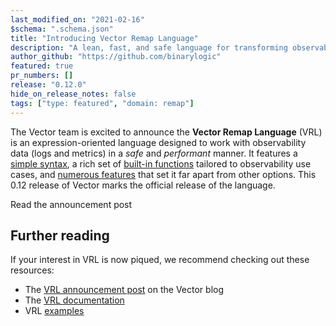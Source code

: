```yaml
---
last_modified_on: "2021-02-16"
$schema: ".schema.json"
title: "Introducing Vector Remap Language"
description: "A lean, fast, and safe language for transforming observability data."
author_github: "https://github.com/binarylogic"
featured: true
pr_numbers: []
release: "0.12.0"
hide_on_release_notes: false
tags: ["type: featured", "domain: remap"]
---
```


The Vector team is excited to announce the **Vector Remap Language** (VRL) is an expression-oriented language designed to work with observability data (logs and metrics) in a *safe* and *performant* manner. It features a [simple syntax][vrl_expressions], a rich set of [built-in functions][vrl_functions] tailored to observability use cases, and [numerous features][vrl_features] that set it far apart from other options. This 0.12 release of Vector marks the official release of the language.

<Jump to="/blog/vector-remap-language">Read the announcement post</Jump>

## Further reading

If your interest in VRL is now piqued, we recommend checking out these resources:

* The [VRL announcement post][post] on the Vector blog
* The [VRL documentation][vrl_reference]
* VRL [examples][vrl_examples]

[docs]: /docs/reference/vrl/
[examples]: /docs/reference/vrl/examples/
[expression_oriented]: https://en.wikipedia.org/wiki/Expression-oriented_programming_language
[jq]: https://stedolan.github.io/jq
[post]: /blog/vector-remap-language/
[vrl_examples]: /docs/reference/vrl/examples/
[vrl_expressions]: /docs/reference/vrl/expressions/
[vrl_features]: /docs/reference/vrl/#features
[vrl_functions]: /docs/reference/vrl/functions/
[vrl_reference]: /docs/reference/vrl/
